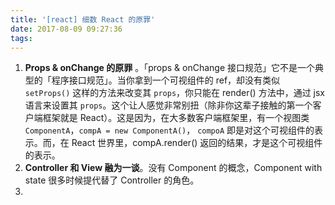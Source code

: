 ```yaml
---
title: '[react] 细数 React 的原罪'
date: 2017-08-09 09:27:36
tags:
---
```


1. **Props & onChange 的原罪** 。「props & onChange 接口规范」它不是一个典型的「程序接口规范」。当你拿到一个可视组件的 ref，却没有类似 `setProps()` 这样的方法来改变其 `props`，你只能在 render() 方法中，通过 jsx 语言来设置其 `props`。这个让人感觉非常别扭（除非你这辈子接触的第一个客户端框架就是 React）。这是因为，在大多数客户端框架里，有一个视图类 `ComponentA`，`compA = new ComponentA()`， `compoA` 即是对这个可视组件的表示。而，在 React 世界里，compA.render() 返回的结果，才是这个可视组件的表示。
2. **Controller 和 View 融为一谈**。没有 Component 的概念，Component with state 很多时候提代替了 Controller 的角色。
3. 